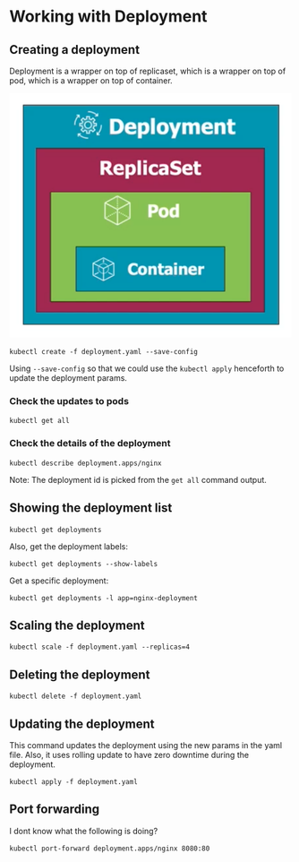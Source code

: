 # Working with Deployment

## Creating a deployment

Deployment is a wrapper on top of replicaset, which is a wrapper on top of pod, which is a wrapper on top of container.

![deployment as wrapper](deployment-as-wrapper.png)

```
kubectl create -f deployment.yaml --save-config
```

Using `--save-config` so that we could use the `kubectl apply` henceforth to update the deployment params.

### Check the updates to pods

```
kubectl get all
```

### Check the details of the deployment

```
kubectl describe deployment.apps/nginx
```

Note: The deployment id is picked from the `get all` command output.

## Showing the deployment list

```
kubectl get deployments
```

Also, get the deployment labels:

```
kubectl get deployments --show-labels
```

Get a specific deployment:

```
kubectl get deployments -l app=nginx-deployment
```

## Scaling the deployment

```
kubectl scale -f deployment.yaml --replicas=4
```

## Deleting the deployment

```
kubectl delete -f deployment.yaml
```

## Updating the deployment

This command updates the deployment using the new params in the yaml file. Also, it uses rolling update to have zero downtime during the deployment.

```
kubectl apply -f deployment.yaml
```

## Port forwarding

I dont know what the following is doing?

```
kubectl port-forward deployment.apps/nginx 8080:80
```
